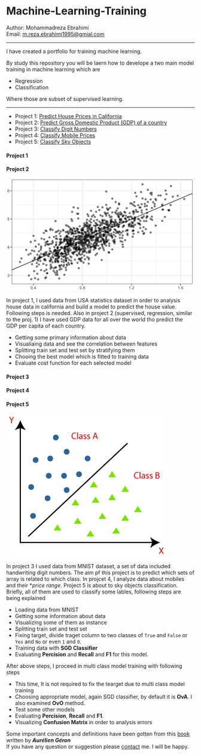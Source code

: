 # Machine-Learning-Training

Author: Mohammadreza Ebrahimi  
Email: [m.reza.ebrahimi1995@gmial.com](mailto:m.reza.ebrahimi1995@gmial.com)  
***

I have created a portfolio for training machine learning. 

By study this repository you will be laern how to develope a two main model training in machine learning which are   
- Regression  
- Classification

Where those are subset of supervised learning.  
***

- Project 1: [Predict House Prices in California](https://github.com/mohammadreza-ebrahimi/Machine-Learning-Training/tree/main/House-Regression)
- Project 2: [Predict Gross Domestic Product (GDP) of a country](https://github.com/mohammadreza-ebrahimi/Machine-Learning-Training/tree/main/world-happiness)
- Project 3: [Classify Digit Numbers](https://github.com/mohammadreza-ebrahimi/Machine-Learning-Training/tree/main/Digit-Classifier)  
- Project 4: [Classify Mobile Prices](https://github.com/mohammadreza-ebrahimi/Machine-Learning-Training/tree/main/mobile)
- Project 5: [Classify Sky Objects](https://github.com/mohammadreza-ebrahimi/Machine-Learning-Training/tree/main/sky)

#### Project 1  
#### Project 2
![hr-versus-runs-regression](hr-versus-runs-regression.png)

In project 1, I used data from USA statistics dataset in order to analysis house data in california and build a model to predict the house value. Following steps 
is needed. Also in project 2 (supervised, regression, similar to the proj. 1) I have used GDP data for all over the world tho predict the GDP per capita of each country.  

- Getting some primary information about data
- Visualiaing data and see the correlation between features
- Splitting train set and test set by stratifying them
- Chooing the best model which is fitted to training data
- Evaluate cost function for each selected model

#### Project 3  
#### Project 4
#### Project 5
![classification-algorithm-in-machine-learning](classification-algorithm-in-machine-learning.png)  

In project 3 I used data from MNIST dataset, a set of data included handwriting digit numbers. The aim pf this project is to predict which sets of array is related to which class. 
In projcet 4, I analyze data about mobiles and their **price range*. Project 5 is about to sky objects classification. Briefly, all of them are used to classify some lables, following steps are being explained  

- Loading data from MNIST
- Getting some information about data
- Visualizing some of them as instance
- Splitting train set and test set
- Fixing target, divide traget column to two classes of `True` and `False` or `Yes` and `No` or even `1` and `0`. 
- Training data with **SGD Classifier**
- Evaluating **Percision** and **Recall** and **F1** for this model.

After above steps, I proceed in multi class model training with following steps  
- This time, It is not required to fix the tearget due to multi class model training
- Choosing appropriate model, again SGD classifier, by default it is **OvA**. I also examined **OvO** method.
- Test some other models
- Evaluating **Percision**, **Recall** and **F1**. 
- Visualizing **Confusion Matrix** in order to analysis errors

Some important concepts and definitions have been gotten from this [book](https://www.amazon.com/Hands-Machine-Learning-Scikit-Learn-TensorFlow/dp/1492032646) written by ***Aurélien Géron***  
If you have any question or suggestion please [contact](mailto:m.reza.ebrahimi1995@gmial.com) me. 
I will be happy.
